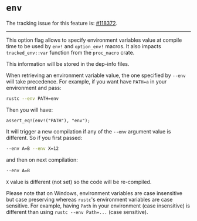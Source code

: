 # `env`

The tracking issue for this feature is: [#118372](https://github.com/rust-lang/rust/issues/118372).

------------------------

This option flag allows to specify environment variables value at compile time to be
used by `env!` and `option_env!` macros. It also impacts `tracked_env::var` function
from the `proc_macro` crate.

This information will be stored in the dep-info files.

When retrieving an environment variable value, the one specified by `--env` will take
precedence. For example, if you want have `PATH=a` in your environment and pass:

```bash
rustc --env PATH=env
```

Then you will have:

```rust,no_run
assert_eq!(env!("PATH"), "env");
```

It will trigger a new compilation if any of the `--env` argument value is different.
So if you first passed:

```bash
--env A=B --env X=12
```

and then on next compilation:

```bash
--env A=B
```

`X` value is different (not set) so the code will be re-compiled.

Please note that on Windows, environment variables are case insensitive but case
preserving whereas `rustc`'s environment variables are case sensitive. For example,
having `Path` in your environment (case insensitive) is different than using
`rustc --env Path=...` (case sensitive).
